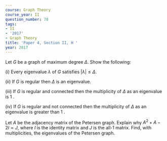 ```yaml
---
course: Graph Theory
course_year: II
question_number: 78
tags:
- II
- '2017'
- Graph Theory
title: 'Paper 4, Section II, H '
year: 2017
---
```




Let $G$ be a graph of maximum degree $\Delta$. Show the following:

(i) Every eigenvalue $\lambda$ of $G$ satisfies $|\lambda| \leqslant \Delta$.

(ii) If $G$ is regular then $\Delta$ is an eigenvalue.

(iii) If $G$ is regular and connected then the multiplicity of $\Delta$ as an eigenvalue is 1 .

(iv) If $G$ is regular and not connected then the multiplicity of $\Delta$ as an eigenvalue is greater than 1 .

Let $A$ be the adjacency matrix of the Petersen graph. Explain why $A^{2}+A-2 I=J$, where $I$ is the identity matrix and $J$ is the all-1 matrix. Find, with multiplicities, the eigenvalues of the Petersen graph.